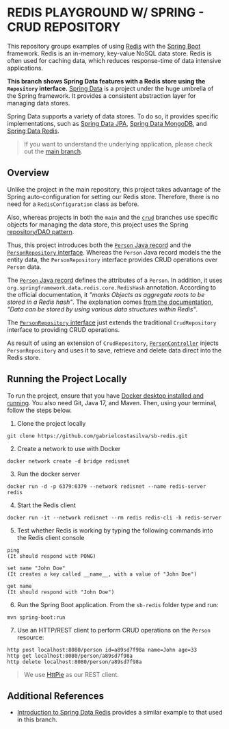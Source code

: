# REDIS PLAYGROUND W/ SPRING - CRUD REPOSITORY
This repository groups examples of using [Redis](https://redis.io) with the [Spring Boot](https://spring.io/projects/spring-boot) framework. Redis is an in-memory, key-value NoSQL data store. Redis is often used for caching data, which reduces response-time of data intensive applications.

**This branch shows Spring Data features with a Redis store using the `Repository` interface.** [Spring Data](https://spring.io/projects/spring-data) is a project under the huge umbrella of the Spring framework. It provides a consistent abstraction layer for managing data stores.

Spring Data supports a variety of data stores. To do so, it provides specific implementations, such as [Spring Data JPA](https://spring.io/projects/spring-data-jpa), [Spring Data MongoDB](https://spring.io/projects/spring-data-mongodb), and [Spring Data Redis](https://spring.io/projects/spring-data-redis).

> If you want to understand the underlying application, please check out the [main branch](https://github.com/gabrielcostasilva/sb-redis.git).

## Overview
Unlike the project in the main repository, this project takes advantage of the Spring auto-configuration for setting our Redis store. Therefore, there is no need for a `RedisConfiguration` class as before.

Also, whereas projects in both the `main` and the [`crud`](https://github.com/gabrielcostasilva/sb-redis/tree/crud) branches use specific objects for managing the data store, this project uses the Spring [repository/DAO pattern](http://www.corej2eepatterns.com/DataAccessObject.htm).

Thus, this project introduces both the [`Person` Java record](./src/main/java/com/example/demo/Person.java) and the [`PersonRepository` interface](./src/main/java/com/example/demo/PersonRepository.java). Whereas the `Person` Java record models the the entity data, the `PersonRepository` interface provides CRUD operations over `Person` data.

The [`Person` Java record](./src/main/java/com/example/demo/Person.java) defines the attributes of a `Person`. In addition, it uses `org.springframework.data.redis.core.RedisHash` annotation. According to the official documentation, it _"marks Objects as aggregate roots to be stored in a Redis hash"_. The explanation comes [from the documentation](https://docs.spring.io/spring-data/redis/docs/current/reference/html/#redis.hashmappers.root), _"Data can be stored by using various data structures within Redis"_.

The [`PersonRepository` interface](./src/main/java/com/example/demo/PersonRepository.java) just extends the traditional `CrudRepository` interface to providing CRUD operations. 

As result of using an extension of `CrudRepository`, [`PersonController`](./src/main/java/com/example/demo/PersonController.java) injects `PersonRepository` and uses it to save, retrieve and delete data direct into the Redis store. 

## Running the Project Locally
To run the project, ensure that you have [Docker desktop installed and running](https://www.docker.com/products/docker-desktop/). You also need Git, Java 17, and Maven. Then, using your terminal, follow the steps below.

1. Clone the project locally

```
git clone https://github.com/gabrielcostasilva/sb-redis.git
```

2. Create a network to use with Docker

```
docker network create -d bridge redisnet
```

3. Run the docker server

```
docker run -d -p 6379:6379 --network redisnet --name redis-server redis
```

4. Start the Redis client

```
docker run -it --network redisnet --rm redis redis-cli -h redis-server
```

5. Test whether Redis is working by typing the following commands into the Redis client console

```
ping
(It should respond with PONG)

set name "John Doe"
(It creates a key called __name__, with a value of "John Doe")

get name
(It should respond with "John Doe")
```
6. Run the Spring Boot application. From the `sb-redis` folder type and run:

```
mvn spring-boot:run
```

7. Use an HTTP/REST client to perform CRUD operations on the `Person` resource:

```
http post localhost:8080/person id=a89sd7f98a name=John age=33 
http get localhost:8080/person/a89sd7f98a
http delete localhost:8080/person/a89sd7f98a
```

> We use [HttPie](https://httpie.io) as our REST client.

## Additional References
- [Introduction to Spring Data Redis](https://www.baeldung.com/spring-data-redis-tutorial) provides a similar example to that used in this branch.
